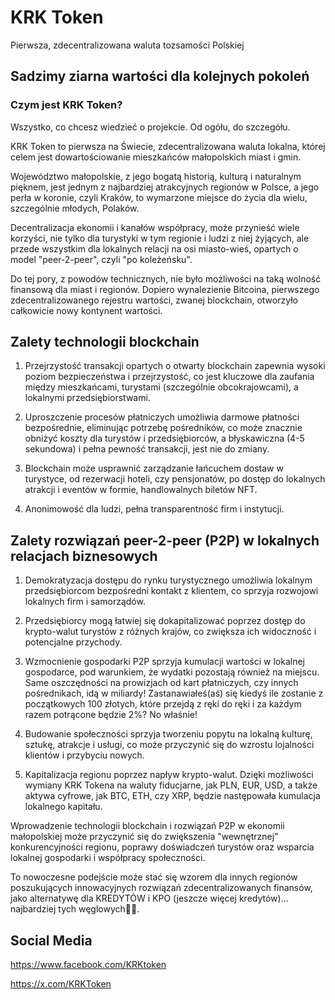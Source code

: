 # KRK Token

Pierwsza, zdecentralizowana waluta tozsamości Polskiej

## Sadzimy ziarna wartości dla kolejnych pokoleń

### Czym jest KRK Token?
Wszystko, co chcesz wiedzieć o projekcie. Od ogółu, do szczegółu.

KRK Token to pierwsza na Świecie, zdecentralizowana waluta lokalna, której celem jest dowartościowanie mieszkańców małopolskich miast i gmin.

Województwo małopolskie, z jego bogatą historią, kulturą i naturalnym pięknem, jest jednym z najbardziej atrakcyjnych regionów w Polsce, a jego perła w koronie, czyli Kraków, to wymarzone miejsce do życia dla wielu, szczególnie młodych, Polaków.



Decentralizacja ekonomii i kanałów współpracy, może przynieść wiele korzyści, nie tylko dla turystyki w tym regionie i ludzi z niej żyjących, ale przede wszystkim dla lokalnych relacji na osi miasto-wieś, opartych o model "peer-2-peer", czyli "po koleżeńsku".

Do tej pory, z powodów technicznych, nie było możliwości na taką wolność finansową dla miast i regionów. Dopiero wynalezienie Bitcoina, pierwszego zdecentralizowanego rejestru wartości, zwanej blockchain, otworzyło całkowicie nowy kontynent wartości.

## Zalety technologii blockchain

1. Przejrzystość transakcji opartych o otwarty blockchain zapewnia wysoki poziom bezpieczeństwa i przejrzystość, co jest kluczowe dla zaufania między mieszkańcami, turystami (szczególnie obcokrajowcami), a lokalnymi przedsiębiorstwami.

2. Uproszczenie procesów płatniczych umożliwia darmowe płatności bezpośrednie, eliminując potrzebę pośredników, co może znacznie obniżyć koszty dla turystów i przedsiębiorców, a błyskawiczna (4-5 sekundowa) i pełna pewność transakcji, jest nie do zmiany.

3.  Blockchain może usprawnić zarządzanie łańcuchem dostaw w turystyce, od rezerwacji hoteli, czy pensjonatów, po dostęp do lokalnych atrakcji  i eventów w formie, handlowalnych biletów NFT.

4. Anonimowość dla ludzi, pełna transparentność firm i instytucji.

## Zalety rozwiązań peer-2-peer (P2P) w lokalnych relacjach biznesowych

1. Demokratyzacja dostępu do rynku turystycznego umożliwia lokalnym przedsiębiorcom bezpośredni kontakt z klientem, co sprzyja rozwojowi lokalnych firm i samorządów.

2. Przedsiębiorcy mogą łatwiej się dokapitalizować poprzez dostęp do krypto-walut turystów z różnych krajów, co zwiększa ich widoczność i potencjalne przychody.

3. Wzmocnienie gospodarki P2P sprzyja kumulacji wartości w lokalnej gospodarce, pod warunkiem, że wydatki pozostają również na miejscu. Same oszczędności na prowizjach od kart płatniczych, czy innych pośrednikach, idą w miliardy! Zastanawiałeś(aś) się kiedyś ile zostanie z początkowych 100 złotych, które przejdą z ręki do ręki i za każdym razem potrącone będzie 2%? No właśnie!

4. Budowanie społeczności sprzyja tworzeniu popytu na lokalną kulturę, sztukę, atrakcje i usługi, co może przyczynić się do wzrostu lojalności klientów i przybyciu nowych.

5. Kapitalizacja regionu poprzez napływ krypto-walut. Dzięki możliwości wymiany KRK Tokena na waluty fiducjarne, jak PLN, EUR, USD, a także aktywa cyfrowe, jak BTC, ETH, czy XRP, będzie następowała kumulacja lokalnego kapitału.



Wprowadzenie technologii blockchain i rozwiązań P2P w ekonomii małopolskiej może przyczynić się do zwiększenia "wewnętrznej" konkurencyjności regionu, poprawy doświadczeń turystów oraz wsparcia lokalnej gospodarki i współpracy społeczności. 



To nowoczesne podejście może stać się wzorem dla innych regionów poszukujących innowacyjnych rozwiązań zdecentralizowanych finansów, jako alternatywę dla KREDYTÓW i KPO (jeszcze więcej kredytów)... najbardziej tych węglowych🏴‍☠️.


## Social Media

https://www.facebook.com/KRKtoken

https://x.com/KRKToken

